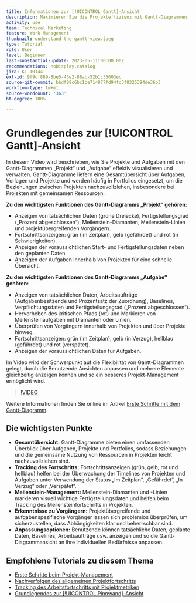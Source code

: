 ```yaml
---
title: Informationen zur [!UICONTROL Gantt]-Ansicht
description: Maximieren Sie die Projekteffizienz mit Gantt-Diagrammen, die eine Gesamtübersicht, Tracking des Fortschritts, Meilenstein-Management, Erkenntnisse zu Vorgängern und anpassbare Optionen zur Optimierung des Aufgaben- und Ressourcen-Managements bieten.
activity: use
team: Technical Marketing
feature: Work Management
thumbnail: understand-the-gantt-view.jpeg
type: Tutorial
role: User
level: Beginner
last-substantial-update: 2023-05-11T00:00:00Z
recommendations: noDisplay,catalog
jira: KT-10144
exl-id: 9f9cf889-8be5-43e2-88ab-52b1c35603ec
source-git-commit: bbdf99c6bc1be714077fd94fc3f8325394de36b3
workflow-type: tm+mt
source-wordcount: '363'
ht-degree: 100%

---
```


# Grundlegendes zur [!UICONTROL Gantt]-Ansicht

In diesem Video wird beschrieben, wie Sie Projekte und Aufgaben mit den Gantt-Diagrammen „Projekt“ und „Aufgabe“ effektiv visualisieren und verwalten. Gantt-Diagramme liefern eine Gesamtübersicht über Aufgaben, Vorlagen und Projekte und werden häufig in Portfolios eingesetzt, um die Beziehungen zwischen Projekten nachzuvollziehen, insbesondere bei Projekten mit gemeinsamen Ressourcen. 

**Zu den wichtigsten Funktionen des Gantt-Diagramms „Projekt“ gehören:**

* Anzeigen von tatsächlichen Daten (grüne Dreiecke), Fertigstellungsgrad („Prozent abgeschlossen“), Meilenstein-Diamanten, Meilenstein-Linien und projektübergreifenden Vorgängern.
* Fortschrittsanzeigen: grün (im Zeitplan), gelb (gefährdet) und rot (in Schwierigkeiten).
* Anzeigen der voraussichtlichen Start- und Fertigstellungsdaten neben den geplanten Daten.
* Anzeigen der Aufgaben innerhalb von Projekten für eine schnelle Übersicht.

**Zu den wichtigsten Funktionen des Gantt-Diagramms „Aufgabe“ gehören:**

* Anzeigen von tatsächlichen Daten, Arbeitsaufträge (Aufgabenbesitzende und Prozentsatz der Zuordnung), Baselines, Verpflichtungsdaten und Fertigstellungsgrad („Prozent abgeschlossen“).
* Hervorheben des kritischen Pfads (rot) und Markieren von Meilensteinaufgaben mit Diamanten oder Linien.
* Überprüfen von Vorgängern innerhalb von Projekten und über Projekte hinweg.
* Fortschrittsanzeigen: grün (im Zeitplan), gelb (in Verzug), hellblau (gefährdet) und rot (verspätet).
* Anzeigen der voraussichtlichen Daten für Aufgaben.

Im Video wird der Schwerpunkt auf die Flexibilität von Gantt-Diagrammen gelegt, durch die Benutzende Ansichten anpassen und mehrere Elemente gleichzeitig anzeigen können und so ein besseres Projekt-Management ermöglicht wird.

>[!VIDEO](https://video.tv.adobe.com/v/3448015/?quality=12&learn=on&enablevpops=1&captions=ger)

Weitere Informationen finden Sie online im Artikel [Erste Schritte mit dem Gantt-Diagramm](https://experienceleague.adobe.com/docs/workfront/using/manage-work/the-gantt-chart/gantt-chart-overview/get-started-with-gantt.html?lang=de).

## Die wichtigsten Punkte

* **Gesamtübersicht:** Gantt-Diagramme bieten einen umfassenden Überblick über Aufgaben, Projekte und Portfolios, sodass Beziehungen und die gemeinsame Nutzung von Ressourcen in Projekten leicht nachzuvollziehen sind. 
* **Tracking des Fortschritts:** Fortschrittsanzeigen (grün, gelb, rot und hellblau) helfen bei der Überwachung der Timelines von Projekten und Aufgaben unter Verwendung der Status „Im Zeitplan“, „Gefährdet“, „In Verzug“ oder „Verspätet“. 
* **Meilenstein-Management:** Meilenstein-Diamanten und -Linien markieren visuell wichtige Fertigstellungsdaten und helfen beim Tracking des Meilensteinfortschritts in Projekten. 
* **Erkenntnisse zu Vorgängern:** Projektübergreifende und aufgabenspezifische Vorgänger lassen sich problemlos überprüfen, um sicherzustellen, dass Abhängigkeiten klar und beherrschbar sind. 
* **Anpassungsoptionen:** Benutzende können tatsächliche Daten, geplante Daten, Baselines, Arbeitsaufträge usw. anzeigen und so die Gantt-Diagrammansicht an ihre individuellen Bedürfnisse anpassen.


## Empfohlene Tutorials zu diesem Thema

* [Erste Schritte beim Projekt-Management](/help/manage-work/projects/getting-started-manage-a-project.md)
* [Nachverfolgen des allgemeinen Projektfortschritts](/help/manage-work/projects/track-overall-project-progress.md)
* [Tracking des Arbeitsfortschritts mit Projektmetriken](/help/manage-work/projects/track-work-progress-with-project-metrics.md)
* [Grundlegendes zur [!UICONTROL Pinnwand]-Ansicht](/help/manage-work/projects/understand-the-board-view.md)
